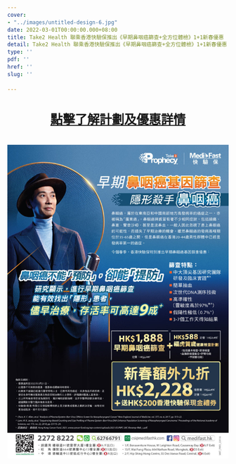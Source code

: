 ```yaml
---
cover:
- "../images/untitled-design-6.jpg"
date: 2022-03-01T00:00:00.000+08:00
title: Take2 Health 聯乘香港快驗保推出《早期鼻咽癌篩查+全方位體檢》1+1新春優惠
detail: Take2 Health 聯乘香港快驗保推出《早期鼻咽癌篩查+全方位體檢》1+1新春優惠
type: ''
pdf: ''
href: ''
slug: ''

---
```

# <div align="center"><a href="https://eshop.medifasthk.com/ZH/%E6%96%B0%E6%98%A5%E5%81%A5%E5%BA%B7%E6%AA%A2%E6%9F%A5%E5%8F%8A%E6%97%A9%E6%9C%9F%E9%BC%BB%E5%92%BD%E7%99%8C%E7%AF%A9%E6%9F%A5%E8%A8%88%E5%8A%83" target="_blank">點擊了解計劃及優惠詳情</a></div>

# ![](../images/take_2_poster_8_980_chi_-_1000.jpeg)